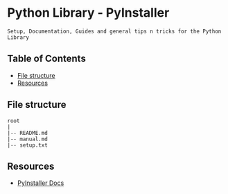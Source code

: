 # Python Library - PyInstaller

```
Setup, Documentation, Guides and general tips n tricks for the Python Library
```

## Table of Contents
+ [File structure](#file-structure)
+ [Resources](#resources)

## File structure
```
root
|
|-- README.md
|-- manual.md
|-- setup.txt
```

## Resources
+ [PyInstaller Docs](https://pyinstaller.org/en/stable/usage.html)
